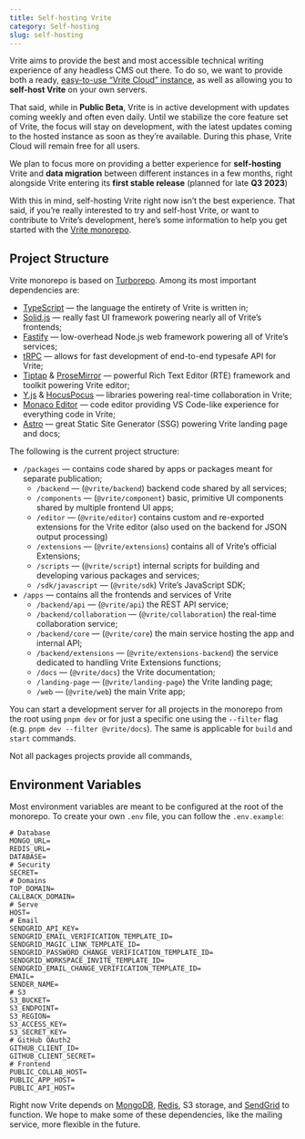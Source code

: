 ```yaml
---
title: Self-hosting Vrite
category: Self-hosting
slug: self-hosting
---
```


Vrite aims to provide the best and most accessible technical writing experience of any headless CMS out there. To do so, we want to provide both a ready, [easy-to-use “Vrite Cloud” instance](https://app.vrite.io/), as well as allowing you to **self-host Vrite** on your own servers.

That said, while in **Public Beta**, Vrite is in active development with updates coming weekly and often even daily. Until we stabilize the core feature set of Vrite, the focus will stay on development, with the latest updates coming to the hosted instance as soon as they’re available. During this phase, Vrite Cloud will remain free for all users.

We plan to focus more on providing a better experience for **self-hosting** Vrite and **data migration** between different instances in a few months, right alongside Vrite entering its **first stable release** (planned for late **Q3 2023**)

With this in mind, self-hosting Vrite right now isn’t the best experience. That said, if you’re really interested to try and self-host Vrite, or want to contribute to Vrite’s development, here’s some information to help you get started with the [Vrite monorepo](https://github.com/vriteio/vrite/).

## Project Structure

Vrite monorepo is based on [Turborepo](https://turbo.build/repo). Among its most important dependencies are:

- [TypeScript](https://www.typescriptlang.org/) — the language the entirety of Vrite is written in;
- [Solid.js](https://solidjs.com/) — really fast UI framework powering nearly all of Vrite’s frontends;
- [Fastify](https://www.fastify.io/) — low-overhead Node.js web framework powering all of Vrite’s services;
- [tRPC](https://trpc.io/) — allows for fast development of end-to-end typesafe API for Vrite;
- [Tiptap](https://tiptap.dev/) & [ProseMirror](https://prosemirror.net/) — powerful Rich Text Editor (RTE) framework and toolkit powering Vrite editor;
- [Y.js](https://github.com/yjs/yjs) & [HocusPocus](https://hocuspocus.dev/) — libraries powering real-time collaboration in Vrite;
- [Monaco Editor](https://microsoft.github.io/monaco-editor/) — code editor providing VS Code-like experience for everything code in Vrite;
- [Astro](https://astro.build/) — great Static Site Generator (SSG) powering Vrite landing page and docs;

The following is the current project structure:

- `/packages` — contains code shared by apps or packages meant for separate publication;
  - `/backend` — (`@vrite/backend`) backend code shared by all services;
  - `/components` — (`@vrite/component`) basic, primitive UI components shared by multiple frontend UI apps;
  - `/editor` — (`@vrite/editor`) contains custom and re-exported extensions for the Vrite editor (also used on the backend for JSON output processing)
  - `/extensions` — (`@vrite/extensions`) contains all of Vrite’s official Extensions;
  - `/scripts` — (`@vrite/script`) internal scripts for building and developing various packages and services;
  - `/sdk/javascript` — (`@vrite/sdk`) Vrite’s JavaScript SDK;
- `/apps` — contains all the frontends and services of Vrite
  - `/backend/api` — (`@vrite/api`) the REST API service;
  - `/backend/collaboration` — (`@vrite/collaboration`) the real-time collaboration service;
  - `/backend/core` — (`@vrite/core`) the main service hosting the app and internal API;
  - `/backend/extensions` — (`@vrite/extensions-backend`) the service dedicated to handling Vrite Extensions functions;
  - `/docs` — (`@vrite/docs`) the Vrite documentation;
  - `/landing-page` — (`@vrite/landing-page`) the Vrite landing page;
  - `/web` — (`@vrite/web`) the main Vrite app;

You can start a development server for all projects in the monorepo from the root using `pnpm dev` or for just a specific one using the `--filter` flag (e.g. `pnpm dev --filter @vrite/docs`). The same is applicable for `build` and `start` commands.

Not all packages projects provide all commands,

## Environment Variables

Most environment variables are meant to be configured at the root of the monorepo. To create your own `.env` file, you can follow the `.env.example`:

```
# Database
MONGO_URL=
REDIS_URL=
DATABASE=
# Security
SECRET=
# Domains
TOP_DOMAIN=
CALLBACK_DOMAIN=
# Serve
HOST=
# Email
SENDGRID_API_KEY=
SENDGRID_EMAIL_VERIFICATION_TEMPLATE_ID=
SENDGRID_MAGIC_LINK_TEMPLATE_ID=
SENDGRID_PASSWORD_CHANGE_VERIFICATION_TEMPLATE_ID=
SENDGRID_WORKSPACE_INVITE_TEMPLATE_ID=
SENDGRID_EMAIL_CHANGE_VERIFICATION_TEMPLATE_ID=
EMAIL=
SENDER_NAME=
# S3
S3_BUCKET=
S3_ENDPOINT=
S3_REGION=
S3_ACCESS_KEY=
S3_SECRET_KEY=
# GitHub OAuth2
GITHUB_CLIENT_ID=
GITHUB_CLIENT_SECRET=
# Frontend
PUBLIC_COLLAB_HOST=
PUBLIC_APP_HOST=
PUBLIC_API_HOST=
```

Right now Vrite depends on [MongoDB](https://www.mongodb.com/), [Redis](https://redis.com/), S3 storage, and [SendGrid](https://sendgrid.com/) to function. We hope to make some of these dependencies, like the mailing service, more flexible in the future.
